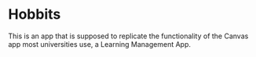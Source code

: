 # Hobbits

This is an app that is supposed to replicate the functionality of the Canvas app most universities use, a Learning Management App.
